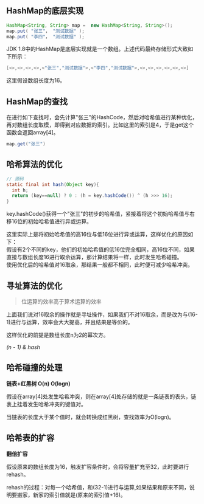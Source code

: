 ## HashMap的底层实现
```Java
HashMap<String, String> map =  new HashMap<String, String>();
map.put( "张三"， "测试数据" );
map.put( "李四"， "测试数据" );
```

JDK 1.8中的HashMap是底层实现就是一个数组。上述代码最终存储形式大致如下所示：
```Java
[<>,<>,<>,<>,<"张三","测试数据">,<"李四","测试数据">,<>,<>,<>,<>,<>,<>]
```
这里假设数组长度为16。

## HashMap的查找
在进行如下查找时，会先计算"张三"的HashCode，然后对哈希值进行某种优化，再对数组长度取模，即得到对应数据的索引。比如这里的索引是4，于是get这个函数会返回array[4]。
```Java
map.get("张三")
```

## 哈希算法的优化
```Java
// 源码
static final int hash(Object key){
  int h;
  return (key==null) ? 0 : (h = key.hashCode()) ^ (h >>> 16);
}
```
key.hashCode()获得一个"张三"的初步的哈希值，紧接着将这个初始哈希值与右移16位的初始哈希值进行异或运算。

这里实际上是将初始哈希值的高16位与低16位进行异或运算，这样优化的原因如下：  
假设有2个不同的key，他们的初始哈希值的低16位完全相同，高16位不同，如果直接与数组长度16进行取余运算，那计算结果将一样，此时发生哈希碰撞。   
使用优化后的哈希值对16取余，那结果一般都不相同，此时便可减少哈希冲突。

## 寻址算法的优化
>位运算的效率高于算术运算的效率

上面我们说对16取余的操作就是寻址操作，如果我们不对16取余，而是改为与(16-1)进行与运算，效率会大大提高，并且结果是等价的。

这样优化的前提是数组长度n为2的幂次方。

*(n - 1) & hash*

## 哈希碰撞的处理
**链表+红黑树 O(n) O(logn)**

假设在array[4]处发生哈希冲突，则在array[4]处存储的就是一条链表的表头，链表上挂着发生哈希冲突的键值对。

当链表的长度大于某个值时，就会转换成红黑树，查找效率为O(logn)。

## 哈希表的扩容
**翻倍扩容**

假设原来的数组长度为16，触发扩容条件时，会将容量扩充至32，此时要进行rehash。

rehash的过程：对每一个哈希值，和(32-1)进行与运算,如果结果和原来不同，说明要搬家，新家的索引值就是(原来的索引值+16)。
